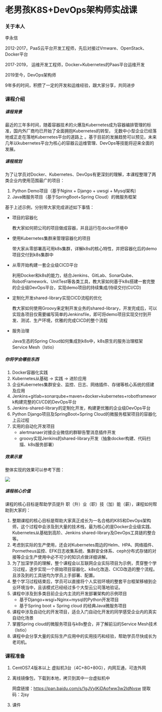 # 老男孩K8S+DevOps架构师实战课

### 关于本人	

李永信

2012-2017，PaaS云平台开发工程师，先后对接过Vmware、OpenStack、Docker平台

2017-2019， 运维开发工程师，Docker+Kubernetes的Paas平台运维开发

2019至今，DevOps架构师

9年多的时间，积攒了一定的开发和运维经验，跟大家分享，共同进步

### 课程介绍

##### 课程背景

最近的三年多时间，随着容器技术的火爆及Kubernetes成为容器编排管理的标准，国内外厂商均已开始了全面拥抱Kubernetes的转型， 无数中小型企业已经落地或正走在落地Kubernetes平台的道路上 。基于目前的发展趋势可以预见，未来几年以kubernetes平台为核心的容器云运维管理、DevOps等技能将迎来全面的发展。

##### 课程规划

为了让学员对Docker、Kubernetes、DevOps有更深刻的理解，本课程整理了两类企业内使用范围最广的项目：

1. Python Demo项目（基于Nginx + Django + uwsgi + Mysql架构）
2. Java微服务项目（基于SpringBoot+Spring Cloud）的微服务框架 

基于上述示例，分别带大家完成讲述如下事情：

- 项目的容器化

  教大家如何把公司的项目做成容器，并且运行在docker环境中

- 使用Kubernetes集群来管理容器化的项目

  带大家从零部署高可用k8s集群，详解k8s的核心特性，并把容器化后的demo项目交付到k8s集群中

- 从零开始构建一套企业级CICD平台

  利用Docker和k8s的能力，结合Jenkins、GitLab、SonarQube、RobotFramework、UnitTest等各类工具，教大家如何基于k8s搭建一套完整的企业级DevOps平台，实现demo项目的持续集成/持续交付(CI/CD)

- 定制化开发shared-library实现CICD流程的优化

  教大家如何使用Groovy来定制开发业务的shared-library，开发完成后，可以实现各项目仅需要编写简单的Jenkinsfile，即可将demo项目实现交付到开发、测试、生产环境，优雅的完成CICD的整个流程

- 服务治理

  Java生态的Spring Cloud如何集成到k8s中，k8s原生的服务治理框架Service Mesh（Istio）

##### 你将学会哪些东西

1. Docker容器化实践
2. Kubernetes从基础 -> 实践 -> 进阶应用
3. 企业Kubernetes集群安全、监控、日志、网络插件、存储等核心系统的搭建及应用
4. Jenkins+gitlab+sonarqube+maven+docker+kubernetes+robotframework构建完整的CI/CD的DevOps平台
5. Jenkins-shared-library的定制化开发，构建更优雅的企业级DevOps平台
6. Python Django项目及SpringBoot+Spring Cloud的微服务框架项目的容器化上云过程
7. 实用的自动化开发项目
   - alertmanaer对接企业微信的群聊告警消息插件开发
   - groovy实现Jenkins的shared-library开发（抽象docker构建、代码扫描、k8s服务部署）

##### 效果示意

整体实现的效果可以参考下图：

![](C:/Users/liyongxin/Desktop/wework/老男孩/训练营/大课/images/devops2.jpg)

##### 课程核心价值

课程的核心目标是帮助学员提升 职（升）业（职）技（加）能（薪），课程如何帮助到大家的：

1. 整期课程的核心目标是帮助大家真正成长为一名合格的K8S和DevOps架构师，这个过程中会涉及到大量的技术栈，最为核心的是Docker企业级实践、Kubernetes从基础到高阶、Jenkins shared-library及DevOps工具链的整合等。
2. 考虑到实际的生产使用，还会对Kubernetes周边的Helm、HPA、网络插件、Pormetheus监控、EFK日志收集系统、集群安全体系、ceph分布式存储的对接等企业生产使用中必不可少的知识点做详细讲解。
3. 为了加深学员的理解，整个课程会以互联网企业实际项目为示例，贯穿整个学习过程，逐步实现一个原始项目容器化、k8s化改造、CICD改造的整个流程。且涉及到的工具链均为学员上手部署、配置。
4. 整个学习过程结束后，学员可以直接将个人实验环境的整套平台框架移植到企业环境当中，且该模式已经经过多个大型云公司落地验证。
5. 课程中涉及到多类目前企业内主流的开发部署架构的示例项目
   - 基于Django+wsgi+Nginx+mysql的Python开发项目
   - 基于Spring boot + Spring cloud 的经典Java微服务项目
6. 课程中涉及自动化的开发项目，适合入门自动化开发的同学感受企业内的真实自动化场景
7. 掌握Spring cloud的微服务项目与k8s整合，并了解前沿的Service Mesh技术（Istio）
8. 课程中会分享大量的实际生产应用中的实用技巧和经验，帮助学员尽快成长为老司机。

### 课程准备

1. CentOS7.4版本以上  虚拟机3台（4C+8G+80G），内网互通，可连外网

2. 离线镜像包，下载到本地，拷贝到其中一台虚拟机中

   网盘链接：https://pan.baidu.com/s/1gJVyIKiDAofww3w2IdNvsw  提取码：2jsy

3. 课件

